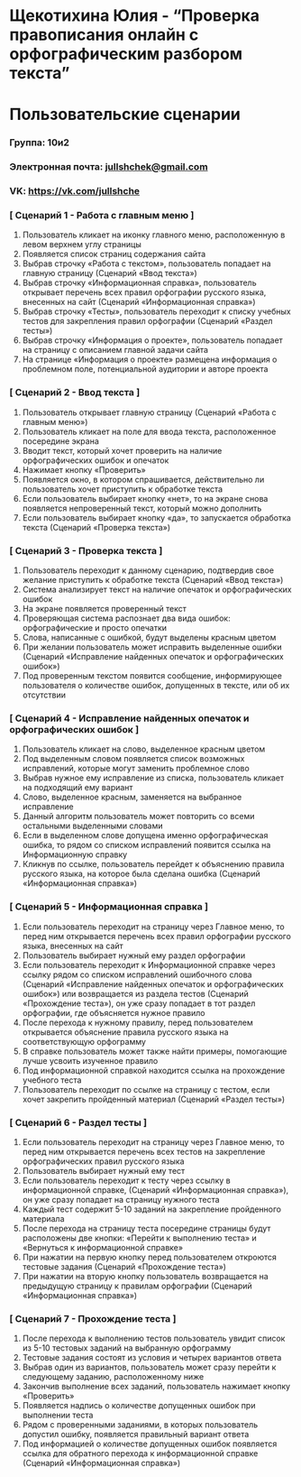 # Щекотихина Юлия - “Проверка правописания онлайн с орфографическим разбором текста”
# Пользовательские сценарии
		

### Группа: 10и2
### Электронная почта: jullshchek@gmail.com
### VK: https://vk.com/jullshche
		
### [ Сценарий 1 - Работа с главным меню ]
1. Пользователь кликает на иконку главного меню, расположенную в левом верхнем углу страницы
2. Появляется список страниц содержания сайта
3. Выбрав строчку «Работа с текстом», пользователь попадает на главную страницу (Сценарий «Ввод текста»)
4. Выбрав строчку «Информационная справка», пользователь открывает перечень всех правил орфографии русского языка, внесенных на сайт (Сценарий «Информационная справка»)
5. Выбрав строчку «Тесты», пользователь переходит к списку учебных тестов для закрепления правил орфографии (Сценарий «Раздел тесты»)
6. Выбрав строчку «Информация о проекте», пользователь попадает на страницу с описанием главной задачи сайта
7. На странице «Информация о проекте» размещена информация о проблемном поле, потенциальной аудитории и авторе проекта
### [ Сценарий 2 - Ввод текста ]
1. Пользователь открывает главную страницу (Сценарий «Работа с главным меню»)
2. Пользователь кликает на поле для ввода текста, расположенное посередине экрана
3. Вводит текст, который хочет проверить на наличие орфографических ошибок и опечаток
4. Нажимает кнопку «Проверить»
5. Появляется окно, в котором спрашивается, действительно ли пользователь хочет приступить к обработке текста
6. Если пользователь выбирает кнопку «нет», то на экране снова появляется непроверенный текст, который можно дополнить
7. Если пользователь выбирает кнопку «да», то запускается обработка текста (Сценарий «Проверка текста»)
### [ Сценарий 3 - Проверка текста ]
1. Пользователь переходит к данному сценарию, подтвердив свое желание приступить к обработке текста (Сценарий «Ввод текста»)
2. Система анализирует текст на наличие опечаток и орфографических ошибок
3. На экране появляется проверенный текст 
4. Проверяющая система распознает два вида ошибок: орфографические и просто опечатки
5. Слова, написанные с ошибкой, будут выделены красным цветом
6. При желании пользователь может исправить выделенные ошибки (Сценарий «Исправление найденных опечаток и орфографических ошибок»)
7. Под проверенным текстом появится сообщение, информирующее пользователя о количестве ошибок, допущенных в тексте, или об их отсутствии
### [ Сценарий 4 - Исправление найденных опечаток и орфографических ошибок ]
1. Пользователь кликает на слово, выделенное красным цветом
2. Под выделенным словом появляется список возможных исправлений, которые могут заменить проблемное слово
3. Выбрав нужное ему исправление из списка, пользователь кликает на подходящий ему вариант
4. Слово, выделенное красным, заменяется на выбранное исправление
5. Данный алгоритм пользователь может повторить со всеми остальными выделенными словами
6. Если в выделенном слове допущена именно орфографическая ошибка, то рядом со списком исправлений появится ссылка на Информационную справку
7. Кликнув по ссылке, пользователь перейдет к объяснению правила русского языка, на которое была сделана ошибка (Сценарий «Информационная справка»)
### [ Сценарий 5 - Информационная справка ]
1. Если пользователь переходит на страницу через Главное меню, то перед ним открывается перечень всех правил орфографии русского языка, внесенных на сайт
2. Пользователь выбирает нужный ему раздел орфографии
3. Если пользователь переходит к Информационной справке через ссылку рядом со списком исправлений ошибочного слова (Сценарий «Исправление найденных опечаток и орфографических ошибок») или возвращается из раздела тестов (Сценарий «Прохождение теста»), он уже сразу попадает в тот раздел орфографии, где объясняется нужное правило
4. После перехода к нужному правилу, перед пользователем открывается объяснение правила русского языка на соответствующую орфограмму 
5. В справке пользователь может также найти примеры, помогающие лучше усвоить изученное правило
6. Под информационной справкой находится ссылка на прохождение учебного теста
7. Пользователь переходит по ссылке на страницу с тестом, если хочет закрепить пройденный материал (Сценарий «Раздел тесты»)
### [ Сценарий 6 - Раздел тесты ]
1. Если пользователь переходит на страницу через Главное меню, то перед ним открывается перечень всех тестов на закрепление орфографических правил русского языка
2. Пользователь выбирает нужный ему тест 
3. Если пользователь переходит к тесту через ссылку в информационной справке, (Сценарий «Информационная справка»), он уже сразу попадает на страницу нужного теста 
4. Каждый тест содержит 5-10 заданий на закрепление пройденного материала
5. После перехода на страницу теста посередине страницы будут расположены две кнопки: «Перейти к выполнению теста» и «Вернуться к информационной справке»
6. При нажатии на первую кнопку перед пользователем откроются тестовые задания (Сценарий «Прохождение теста»)
7. При нажатии на вторую кнопку пользователь возвращается на предыдущую страницу к правилам орфографии (Сценарий «Информационная справка»)
### [ Сценарий 7 - Прохождение теста ]
1. После перехода к выполнению тестов пользователь увидит список из 5-10 тестовых заданий на выбранную орфограмму
2. Тестовые задания состоят из условия и четырех вариантов ответа
3. Выбрав один из вариантов, пользователь может сразу перейти к следующему заданию, расположенному ниже
4. Закончив выполнение всех заданий, пользователь нажимает кнопку «Проверить»
5. Появляется надпись о количестве допущенных ошибок при выполнении теста
6. Рядом с проверенными заданиями, в которых пользователь допустил ошибку, появляется правильный вариант ответа 
7. Под информацией о количестве допущенных ошибок появляется ссылка для обратного перехода к информационной справке (Сценарий «Информационная справка»)





